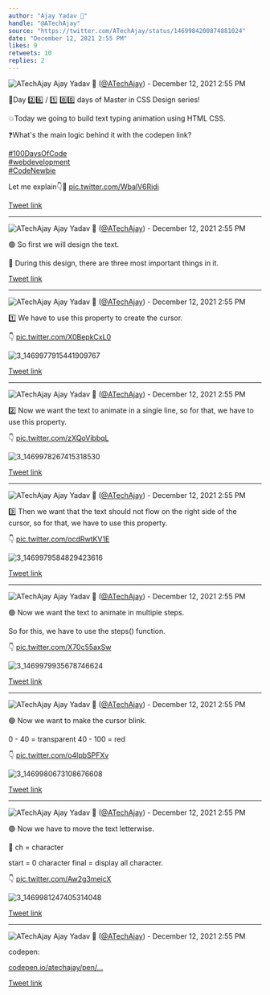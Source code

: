 ```yaml
---
author: "Ajay Yadav 🎯"
handle: "@ATechAjay"
source: "https://twitter.com/ATechAjay/status/1469984200874881024"
date: "December 12, 2021 2:55 PM"
likes: 9
retweets: 10
replies: 2
---
```

![ATechAjay](https://pbs.twimg.com/profile_images/1485567675111981057/mLsrcZdB_normal.jpg)
Ajay Yadav 🎯 ([@ATechAjay](https://twitter.com/ATechAjay)) - December 12, 2021 2:55 PM

💚Day 2️⃣6️⃣ /  1️⃣ 0️⃣0️⃣ days of Master in CSS Design series!

💥Today we going to build text typing animation using HTML CSS.

❓What's the main logic behind it with the codepen link?

[#100DaysOfCode](https://twitter.com/hashtag/100DaysOfCode)  
[#webdevelopment](https://twitter.com/hashtag/webdevelopment)  
[#CodeNewbie](https://twitter.com/hashtag/CodeNewbie)  

Let me explain👇🧵 [pic.twitter.com/WbalV6Ridi](https://twitter.com/ATechAjay/status/1469984200874881024/photo/1)

[Tweet link](https://twitter.com/ATechAjay/status/1469984200874881024)

---

![ATechAjay](https://pbs.twimg.com/profile_images/1485567675111981057/mLsrcZdB_normal.jpg)
Ajay Yadav 🎯 ([@ATechAjay](https://twitter.com/ATechAjay)) - December 12, 2021 2:55 PM

🟢 So first we will design the text.

🔴 During this design, there are three most important things in it.

[Tweet link](https://twitter.com/ATechAjay/status/1469984203861204993)

---

![ATechAjay](https://pbs.twimg.com/profile_images/1485567675111981057/mLsrcZdB_normal.jpg)
Ajay Yadav 🎯 ([@ATechAjay](https://twitter.com/ATechAjay)) - December 12, 2021 2:55 PM

1️⃣ We have to use this property to create the cursor.

👇 [pic.twitter.com/X0BepkCxL0](https://twitter.com/ATechAjay/status/1469984209531850753/photo/1)

![3_1469977915441909767](https://pbs.twimg.com/media/FGZpIDWVkAcjRAs.jpg)

[Tweet link](https://twitter.com/ATechAjay/status/1469984209531850753)

---

![ATechAjay](https://pbs.twimg.com/profile_images/1485567675111981057/mLsrcZdB_normal.jpg)
Ajay Yadav 🎯 ([@ATechAjay](https://twitter.com/ATechAjay)) - December 12, 2021 2:55 PM

2️⃣ Now we want the text to animate in a single line, so for that, we have to use this property.

👇 [pic.twitter.com/zXQoVibbqL](https://twitter.com/ATechAjay/status/1469984215445868544/photo/1)

![3_1469978267415318530](https://pbs.twimg.com/media/FGZpcijVkAIueFt.jpg)

[Tweet link](https://twitter.com/ATechAjay/status/1469984215445868544)

---

![ATechAjay](https://pbs.twimg.com/profile_images/1485567675111981057/mLsrcZdB_normal.jpg)
Ajay Yadav 🎯 ([@ATechAjay](https://twitter.com/ATechAjay)) - December 12, 2021 2:55 PM

3️⃣ Then we want that the text should not flow on the right side of the cursor, so for that, we have to use this property.

👇 [pic.twitter.com/ocdRwtKV1E](https://twitter.com/ATechAjay/status/1469984221280477189/photo/1)

![3_1469979584829423616](https://pbs.twimg.com/media/FGZqpOTVgAA9IPi.jpg)

[Tweet link](https://twitter.com/ATechAjay/status/1469984221280477189)

---

![ATechAjay](https://pbs.twimg.com/profile_images/1485567675111981057/mLsrcZdB_normal.jpg)
Ajay Yadav 🎯 ([@ATechAjay](https://twitter.com/ATechAjay)) - December 12, 2021 2:55 PM

🟢 Now we want the text to animate in multiple steps.

So for this, we have to use the steps() function.

👇 [pic.twitter.com/X70c55axSw](https://twitter.com/ATechAjay/status/1469984228246888451/photo/1)

![3_1469979935678746624](https://pbs.twimg.com/media/FGZq9pUVUAAnyRb.jpg)

[Tweet link](https://twitter.com/ATechAjay/status/1469984228246888451)

---

![ATechAjay](https://pbs.twimg.com/profile_images/1485567675111981057/mLsrcZdB_normal.jpg)
Ajay Yadav 🎯 ([@ATechAjay](https://twitter.com/ATechAjay)) - December 12, 2021 2:55 PM

🟢 Now we want to make the cursor blink.

0 - 40 = transparent
40 - 100 = red

👇 [pic.twitter.com/o4lpbSPFXv](https://twitter.com/ATechAjay/status/1469984234924240898/photo/1)

![3_1469980673108676608](https://pbs.twimg.com/media/FGZrokdVEAAqV8S.jpg)

[Tweet link](https://twitter.com/ATechAjay/status/1469984234924240898)

---

![ATechAjay](https://pbs.twimg.com/profile_images/1485567675111981057/mLsrcZdB_normal.jpg)
Ajay Yadav 🎯 ([@ATechAjay](https://twitter.com/ATechAjay)) - December 12, 2021 2:55 PM

🟢 Now we have to move the text letterwise.

👀 ch = character

start = 0 character
final =  display all character.

👇 [pic.twitter.com/Aw2g3meicX](https://twitter.com/ATechAjay/status/1469984241563754498/photo/1)

![3_1469981247405314048](https://pbs.twimg.com/media/FGZsJ_4UUAAOc9L.jpg)

[Tweet link](https://twitter.com/ATechAjay/status/1469984241563754498)

---

![ATechAjay](https://pbs.twimg.com/profile_images/1485567675111981057/mLsrcZdB_normal.jpg)
Ajay Yadav 🎯 ([@ATechAjay](https://twitter.com/ATechAjay)) - December 12, 2021 2:55 PM

codepen:

[codepen.io/atechajay/pen/…](https://codepen.io/atechajay/pen/JjrbXpX)

[Tweet link](https://twitter.com/ATechAjay/status/1469984244273274885)